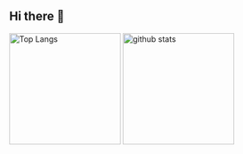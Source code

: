 ## Hi there 👋

<!--
**sungyo4869/sungyo4869** is a ✨ _special_ ✨ repository because its `README.md` (this file) appears on your GitHub profile.

Here are some ideas to get you started:

- 🔭 I’m currently working on ...
- 🌱 I’m currently learning ...
- 👯 I’m looking to collaborate on ...
- 🤔 I’m looking for help with ...
- 💬 Ask me about ...
- 📫 How to reach me: ...
- 😄 Pronouns: ...
- ⚡ Fun fact: ...
-->

<p align="left"> 
  <img alt="Top Langs" height="200px" src="https://github-readme-stats.vercel.app/api/top-langs/?username=sungyo4869&layout=compact&show_icons=true" />
  <img alt="github stats" height="200px" src="https://github-readme-stats.vercel.app/api?username=sungyo4869&show_icons=ture" />
</p>
